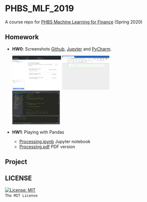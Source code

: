 # PHBS_MLF_2019

A course repo for [PHBS Machine Learning for Finance](https://github.com/PHBS/MLF) (Spring 2020)

## Homework

- **HW0**: Screenshots [Github](https://github.com/oyrx/PHBS_MLF_2019/blob/master/HW0/Github_Desktop.PNG?raw=true), [Jupyter](https://github.com/oyrx/PHBS_MLF_2019/blob/master/HW0/Jupyter.PNG?raw=true) and [PyCharm](https://github.com/oyrx/PHBS_MLF_2019/blob/master/HW0/PyCharm.PNG?raw=true).

  <a href="https://github.com/oyrx/PHBS_MLF_2019/blob/master/HW0/Github_Desktop.PNG"><img src="https://github.com/oyrx/PHBS_MLF_2019/blob/master/HW0/Github_Desktop.PNG?raw=true" width="161"/></a>
  <a href="https://github.com/oyrx/PHBS_MLF_2019/blob/master/HW0/Jupyter.PNG"><img src="https://github.com/oyrx/PHBS_MLF_2019/blob/master/HW0/Jupyter.PNG?raw=true" width="156"/></a>
  <a href="https://github.com/oyrx/PHBS_MLF_2019/blob/master/HW0/PyCharm.PNG"><img src="https://github.com/oyrx/PHBS_MLF_2019/blob/master/HW0/PyCharm.PNG?raw=true" width="157"/></a>

- **HW1**: Playing with Pandas
  - [Processing.ipynb](https://github.com/oyrx/PHBS_MLF_2019/blob/master/HW1/Processing.ipynb) Jupyter notebook
  - [Processing.pdf](https://github.com/oyrx/PHBS_MLF_2019/blob/master/HW1/Processing.pdf) PDF version

## Project

## LICENSE

[![License: MIT](https://img.shields.io/badge/License-MIT-yellow.svg)](https://opensource.org/licenses/MIT)  
`The MIT License`
